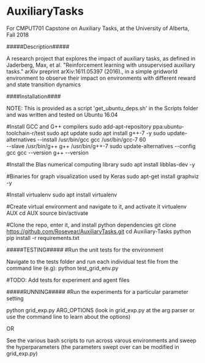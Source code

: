 # AuxiliaryTasks
For CMPUT701 Capstone on Auxiliary Tasks, at the University of Alberta, Fall 2018

#####Description#####

A research project that explores the impact of auxiliary tasks, as defined in Jaderberg, Max, et al. "Reinforcement learning with unsupervised auxiliary tasks." arXiv preprint arXiv:1611.05397 (2016).,
in a simple gridworld environment to observe their impact on environments with different reward and state transition dynamics

####Installation####

NOTE: This is provided as a script 'get_ubuntu_deps.sh' in the Scripts folder and was written and tested on Ubuntu 16.04

#Install GCC and G++ compilers
sudo add-apt-repository ppa:ubuntu-toolchain-r/test
sudo apt update
sudo apt install g++-7 -y
sudo update-alternatives --install /usr/bin/gcc gcc /usr/bin/gcc-7 60 \
                         --slave /usr/bin/g++ g++ /usr/bin/g++-7
sudo update-alternatives --config gcc
gcc --version
g++ --version

#Install the Blas numerical computing library
sudo apt install libblas-dev -y

#Binaries for graph visualization used by Keras
sudo apt-get install graphviz -y

#Install virtualenv
sudo apt install virtualenv

#Create virtual environment and navigate to it, and activate it
virtualenv AUX
cd AUX
source bin/activate

#Clone the repo, enter it, and install python dependencies
git clone https://github.com/Rosevear/AuxiliaryTasks.git
cd Auxiliary-Tasks
python pip install -r requirements.txt

#####TESTING#####
#Run the unit tests for the environment

Navigate to the tests folder and run each individual test file from the command line (e.g): python test_grid_env.py

#TODO: Add tests for experiment and agent files

#####RUNNING#####
#Run the experiments for a particular parameter setting 

python grid_exp.py ARG_OPTIONS (look in grid_exp.py at the arg parser or use the command line to learn about the options)

OR

See the various bash scripts to run across varous environments and sweep the hyperparameters (the parameters swept over can be modified in grid_exp.py)

